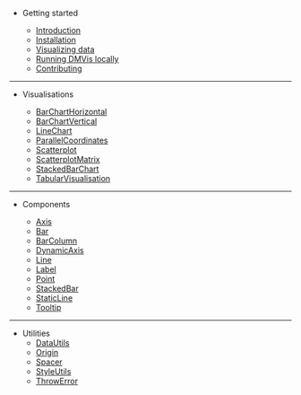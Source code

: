 - Getting started

  - [Introduction](README.md)
  - [Installation](INSTALLING.md)
  - [Visualizing data](DATA.md)
  - [Running DMVis locally](LOCAL.md)
  - [Contributing](CONTRIBUTING.md)

---

- Visualisations

  - [BarChartHorizontal](visualisations/BarChartHorizontal.md)
  - [BarChartVertical](visualisations/BarChartVertical.md)
  - [LineChart](visualisations/LineChart.md)
  - [ParallelCoordinates](visualisations/ParallelCoordinates.md)
  - [Scatterplot](visualisations/Scatterplot.md)
  - [ScatterplotMatrix](visualisations/ScatterplotMatrix.md)
  - [StackedBarChart](visualisations/StackedBarChart.md)
  - [TabularVisualisation](visualisations/TabularVisualisation.md)

---

- Components

  - [Axis](components/axis.md)
  - [Bar](components/bar.md)
  - [BarColumn](components/barcolumn.md)
  - [DynamicAxis](components/dynamicaxis.md)
  - [Line](components/line.md)
  - [Label](components/label.md)
  - [Point](components/point.md)
  - [StackedBar](components/stackedbar.md)
  - [StaticLine](components/staticLine.md)
  - [Tooltip](components/tooltip.md)

---

- Utilities
  - [DataUtils](utils/dataUtils.md)
  - [Origin](utils/origin.md)
  - [Spacer](utils/spacer.md)
  - [StyleUtils](utils/styleUtils.md)
  - [ThrowError](utils/throwError.md)
